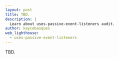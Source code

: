 ```yaml
---
layout: post
title: TBD.
description: |
  Learn about uses-passive-event-listeners audit.
author: kaycebasques
web_lighthouse:
  - uses-passive-event-listeners
---
```


TBD.
